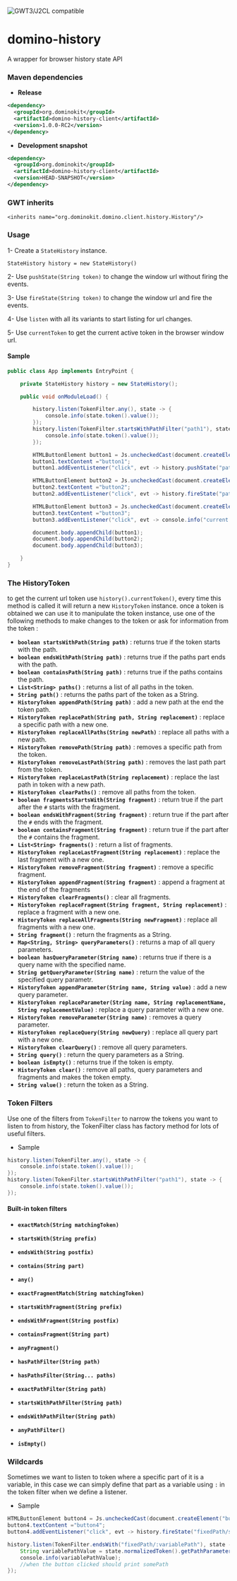 ![GWT3/J2CL compatible](https://img.shields.io/badge/GWT3/J2CL-compatible-brightgreen.svg)

# domino-history
A wrapper for browser history state API

### Maven dependencies 

- **Release**

```xml
<dependency>
  <groupId>org.dominokit</groupId>
  <artifactId>domino-history-client</artifactId>
  <version>1.0.0-RC2</version>
</dependency>
```

- **Development snapshot**

```xml
<dependency>
  <groupId>org.dominokit</groupId>
  <artifactId>domino-history-client</artifactId>
  <version>HEAD-SNAPSHOT</version>
</dependency>
```
### GWT inherits

`<inherits name="org.dominokit.domino.client.history.History"/>`

### Usage

1- Create a `StateHistory` instance.

`StateHistory history = new StateHistory()`

2- Use `pushState(String token)` to change the window url without firing the events.

3- Use `fireState(String token)` to change the window url and fire the events.

4- Use `listen` with all its variants to start listing for url changes.

5- Use `currentToken` to get the current active token in the browser window url.

#### Sample

```java
public class App implements EntryPoint {

    private StateHistory history = new StateHistory();

    public void onModuleLoad() {

        history.listen(TokenFilter.any(), state -> {
            console.info(state.token().value());
        });
        history.listen(TokenFilter.startsWithPathFilter("path1"), state -> {
            console.info(state.token().value());
        });

        HTMLButtonElement button1 = Js.uncheckedCast(document.createElement("button"));
        button1.textContent ="button1";
        button1.addEventListener("click", evt -> history.pushState("path1/path2"));

        HTMLButtonElement button2 = Js.uncheckedCast(document.createElement("button"));
        button2.textContent ="button2";
        button2.addEventListener("click", evt -> history.fireState("path3/path4"));

        HTMLButtonElement button3 = Js.uncheckedCast(document.createElement("button"));
        button3.textContent ="button3";
        button3.addEventListener("click", evt -> console.info("current token : "+history.currentToken().value()));

        document.body.appendChild(button1);
        document.body.appendChild(button2);
        document.body.appendChild(button3);

    }
}
```

### The HistoryToken

to get the current url token use `history().currentToken()`, every time this method is called it will return a new `HistoryToken` instance. once a token is obtained we can use it to manipulate the token instance, use one of the following methods to make changes to the token or ask for information from the token : 

* **`boolean startsWithPath(String path)`** : returns true if the token starts with the path.
* **`boolean endsWithPath(String path)`** : returns true if the paths part ends with the path.
* **`boolean containsPath(String path)`** : returns true if the paths contains the path.
* **`List<String> paths()`** : returns a list of all paths in the token.
* **`String path()`** : returns the paths part of the token as a String.
* **`HistoryToken appendPath(String path)`** : add a new path at the end the token path.
* **`HistoryToken replacePath(String path, String replacement)`** : replace a specific path with a new one.
* **`HistoryToken replaceAllPaths(String newPath)`** : replace all paths with a new path.
* **`HistoryToken removePath(String path)`** : removes a specific path from the token.
* **`HistoryToken removeLastPath(String path)`** : removes the last path part from the token.
* **`HistoryToken replaceLastPath(String replacement)`** : replace the last path in token with a new path.
* **`HistoryToken clearPaths()`** : remove all paths from the token.
* **`boolean fragmentsStartsWith(String fragment)`** : return true if the part after the `#` starts with the fragment.
* **`boolean endsWithFragment(String fragment)`** : return true if the part after the `#` ends with the fragment.
* **`boolean containsFragment(String fragment)`** : return true if the part after the `#` contains the fragment.
* **`List<String> fragments()`** : return a list of fragments.
* **`HistoryToken replaceLastFragment(String replacement)`** : replace the last fragment with a new one.
* **`HistoryToken removeFragment(String fragment)`** : remove a specific fragment.
* **`HistoryToken appendFragment(String fragment)`** : append a fragment at the end of the fragments
* **`HistoryToken clearFragments()`** : clear all fragments.
* **`HistoryToken replaceFragment(String fragment, String replacement)`** : replace a fragment with a new one.
* **`HistoryToken replaceAllFragments(String newFragment)`** : replace all fragments with a new one.
* **`String fragment()`** : return the fragments as a String.
* **`Map<String, String> queryParameters()`** : returns a map of all query parameters.
* **`boolean hasQueryParameter(String name)`** : returns true if there is a query name with the specified name.
* **`String getQueryParameter(String name)`** : return the value of the specified query parametr.
* **`HistoryToken appendParameter(String name, String value)`** : add a new query parameter.
* **`HistoryToken replaceParameter(String name, String replacementName, String replacementValue)`** : replace a query parameter with a new one.
* **`HistoryToken removeParameter(String name)`** : removes a query parameter.
* **`HistoryToken replaceQuery(String newQuery)`** : replace all query part with a new one.
* **`HistoryToken clearQuery()`** : remove all query parameters.
* **`String query()`** : return the query parameters as a String.
* **`boolean isEmpty()`** : returns true if the token is empty.
* **`HistoryToken clear()`** : remove all paths, query parameters and fragments and makes the token empty.
* **`String value()`** : return the token as a String.

### Token Filters

Use one of the filters from `TokenFilter` to narrow the tokens you want to listen to from history, the TokenFilter class has factory method for lots of useful filters.

- Sample

```java
history.listen(TokenFilter.any(), state -> {
    console.info(state.token().value());
});
history.listen(TokenFilter.startsWithPathFilter("path1"), state -> {
    console.info(state.token().value());
});
```
#### Built-in token filters

* **`exactMatch(String matchingToken)`**

* **`startsWith(String prefix)`**

* **`endsWith(String postfix)`**

* **`contains(String part)`**

* **`any()`**

* **`exactFragmentMatch(String matchingToken)`**

* **`startsWithFragment(String prefix)`**

* **`endsWithFragment(String postfix)`**

* **`containsFragment(String part)`**

* **`anyFragment()`**

* **`hasPathFilter(String path)`**

* **`hasPathsFilter(String... paths)`**

* **`exactPathFilter(String path)`**

* **`startsWithPathFilter(String path)`**

* **`endsWithPathFilter(String path)`**

* **`anyPathFilter()`**

* **`isEmpty()`**

### Wildcards

Sometimes we want to listen to token where a specific part of it is a variable, in this case we can simply define that part as a variable using `:` in the token filter when we define a listener.

- Sample

```java
HTMLButtonElement button4 = Js.uncheckedCast(document.createElement("button"));
button4.textContent ="button4";
button4.addEventListener("click", evt -> history.fireState("fixedPath/somePath"));

history.listen(TokenFilter.endsWith("fixedPath/:variablePath"), state -> {
    String variablePathValue = state.normalizedToken().getPathParameter("variablePath");
    console.info(variablePathValue);
    //when the button clicked should print somePath
});
``` 




